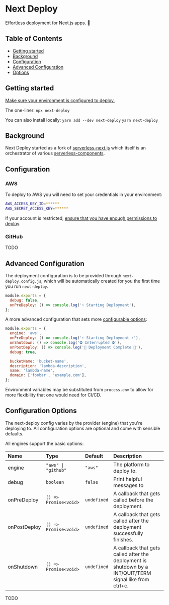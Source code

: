 # Next Deploy

Effortless deployment for Next.js apps. 🚀

## Table of Contents

- [Getting started](#Getting-started)
- [Background](#Background)
- [Configuration](#Configuration)
- [Advanced Configuration](#Advanced-Configuration)
- [Options](#Configuration-Options)

## Getting started

[Make sure your environment is configured to deploy.](#Configuration)

The one-liner: `npx next-deploy`

You can also install locally:
`yarn add --dev next-deploy`
`yarn next-deploy`

## Background

Next Deploy started as a fork of [serverless-next.js](#https://github.com/serverless-nextjs/serverless-next.js) which itself is an orchestrator of various [serverless-components](#https://github.com/serverless-components/).

## Configuration

### AWS

To deploy to AWS you will need to set your credentials in your environment:

```bash
AWS_ACCESS_KEY_ID=******
AWS_SECRET_ACCESS_KEY=******
```

If your account is restricted, [ensure that you have enough permissions to deploy](docs/aws-permissions.md).

### GitHub

TODO

## Advanced Configuration

The deployment configuration is to be provided through `next-deploy.config.js`, which will be automatically created for you the first time you run `next-deploy`.

```javascript
module.exports = {
  debug: false,
  onPreDeploy: () => console.log('⚡ Starting Deployment'),
};
```

A more advanced configuration that sets more [configurable options](#ConfigurationOptions):

```javascript
module.exports = {
  engine: 'aws',
  onPreDeploy: () => console.log('⚡ Starting Deployment ⚡'),
  onShutdown: () => console.log('⛔ Interrupted ⛔'),
  onPostDeploy: () => console.log('🌟 Deployment Complete 🌟'),
  debug: true,

  bucketName: 'bucket-name',
  description: 'lambda-description',
  name: 'lambda-name',
  domain: ['foobar', 'example.com'],
};
```

Environment variables may be substituted from `process.env` to allow for more flexibility that one would need for CI/CD.

## Configuration Options

The next-deploy config varies by the provider (engine) that you're deploying to. All configuration options are optional and come with sensible defaults.

All engines support the basic options:

| Name         | Type                  | Default     | Description                                                                                              |
| :----------- | :-------------------- | :---------- | :------------------------------------------------------------------------------------------------------- |
| engine       | `"aws" \| "github"`   | `"aws"`     | The platform to deploy to.                                                                               |
| debug        | `boolean`             | `false`     | Print helpful messages to                                                                                |
| onPreDeploy  | `() => Promise<void>` | `undefined` | A callback that gets called before the deployment.                                                       |
| onPostDeploy | `() => Promise<void>` | `undefined` | A callback that gets called after the deployment successfully finishes.                                  |
| onShutdown   | `() => Promise<void>` | `undefined` | A callback that gets called after the deployment is shutdown by a INT/QUIT/TERM signal like from ctrl+c. |

TODO
